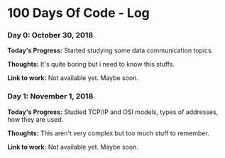 # 100 Days Of Code - Log

### Day 0: October 30, 2018 

**Today's Progress:** Started studying some data communication topics. 

**Thoughts:** It's quite boring but i need to know this stuffs.

**Link to work:** Not available yet. Maybe soon.


### Day 1: November 1, 2018 

**Today's Progress:** Studied TCP/IP and OSI models, types of addresses, how they are used. 

**Thoughts:** This aren't very complex but too much stuff to remember.

**Link to work:** Not available yet. Maybe soon.
